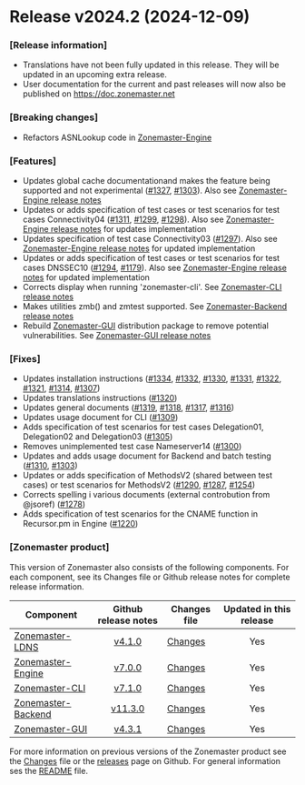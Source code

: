 # Release v2024.2 (2024-12-09)

### \[Release information\]
 - Translations have not been fully updated in this release. They will be updated in an upcoming extra release.
 - User documentation for the current and past releases will now also be published on <https://doc.zonemaster.net>

### \[Breaking changes\]
 - Refactors ASNLookup code in [Zonemaster-Engine][engine-tag]

### \[Features\]
 - Updates global cache documentationand makes the feature being supported and not experimental ([#1327], [#1303]). Also see [Zonemaster-Engine release notes][engine-tag]
 - Updates or adds specification of test cases or test scenarios for test cases Connectivity04 ([#1311], [#1299], [#1298]). Also see [Zonemaster-Engine release notes][engine-tag] for updates implementation
 - Updates specification of test case Connectivity03 ([#1297]). Also see [Zonemaster-Engine release notes][engine-tag] for updated implementation
 - Updates or adds specification of test cases or test scenarios for test cases DNSSEC10 ([#1294], [#1179]). Also see [Zonemaster-Engine release notes][engine-tag] for updated implementation
 - Corrects display when running 'zonemaster-cli'. See [Zonemaster-CLI release notes][cli-tag]
 - Makes utilities zmb() and zmtest supported. See [Zonemaster-Backend release notes][backend-tag]
 - Rebuild [Zonemaster-GUI] distribution package to remove potential vulnerabilities. See [Zonemaster-GUI release notes][gui-tag]

### \[Fixes\]
 - Updates installation instructions ([#1334], [#1332], [#1330], [#1331], [#1322], [#1321], [#1314], [#1307])
 - Updates translations instructions ([#1320])
 - Updates general documents ([#1319], [#1318], [#1317], [#1316])
 - Updates usage document for CLI ([#1309])
 - Adds specification of test scenarios for test cases Delegation01, Delegation02 and Delegation03 ([#1305])
 - Removes unimplemented test case Nameserver14 ([#1300])
 - Updates and adds usage document for Backend and batch testing ([#1310], [#1303])
 - Updates or adds specification of MethodsV2 (shared between test cases) or test scenarios for MethodsV2 ([#1290], [#1287], [#1254])
 - Corrects spelling i various documents (external controbution from @jsoref) ([#1278])
 - Adds specification of test scenarios for the CNAME function in Recursor.pm in Engine ([#1220])

### \[Zonemaster product\]
This version of Zonemaster also consists of the following components. For each component, see its Changes file or Github release notes for complete release information.

Component            | Github release notes   | Changes file               | Updated in this release
---------------------|:----------------------:|----------------------------|:----------------------:
[Zonemaster-LDNS]    | [v4.1.0][ldns-tag]     | [Changes][ldns-Changes]    | Yes
[Zonemaster-Engine]  | [v7.0.0][engine-tag]   | [Changes][engine-Changes]  | Yes
[Zonemaster-CLI]     | [v7.1.0][cli-tag]      | [Changes][cli-Changes]     | Yes
[Zonemaster-Backend] | [v11.3.0][backend-tag] | [Changes][backend-Changes] | Yes
[Zonemaster-GUI]     | [v4.3.1][gui-tag]      | [Changes][gui-Changes]     | Yes

For more information on previous versions of the Zonemaster product see the [Changes][zonemaster-Changes] file or the [releases] page on Github. For general information ses the [README] file.

[README]: https://github.com/zonemaster/zonemaster/blob/master/README.md
[releases]: https://github.com/zonemaster/zonemaster/releases

[ldns-tag]: https://github.com/zonemaster/zonemaster-ldns/releases/tag/v4.1.0
[engine-tag]: https://github.com/zonemaster/zonemaster-engine/releases/tag/v7.0.0
[cli-tag]: https://github.com/zonemaster/zonemaster-cli/releases/tag/v7.1.0
[backend-tag]: https://github.com/zonemaster/zonemaster-backend/releases/tag/v11.3.0
[gui-tag]: https://github.com/zonemaster/zonemaster-gui/releases/tag/v4.3.1

[zonemaster-Changes]: https://github.com/zonemaster/zonemaster/blob/master/Changes
[ldns-Changes]: https://github.com/zonemaster/zonemaster-ldns/blob/master/Changes
[engine-Changes]: https://github.com/zonemaster/zonemaster-engine/blob/master/Changes
[cli-Changes]: https://github.com/zonemaster/zonemaster-cli/blob/master/Changes
[backend-Changes]: https://github.com/zonemaster/zonemaster-backend/blob/master/Changes
[gui-Changes]: https://github.com/zonemaster/zonemaster-gui/blob/master/Changes

[Zonemaster-LDNS]: https://github.com/zonemaster/zonemaster-ldns
[Zonemaster-Engine]: https://github.com/zonemaster/zonemaster-engine
[Zonemaster-CLI]: https://github.com/zonemaster/zonemaster-cli
[Zonemaster-Backend]: https://github.com/zonemaster/zonemaster-backend
[Zonemaster-GUI]: https://github.com/zonemaster/zonemaster-gui

[#1179]:    https://github.com/zonemaster/zonemaster/pull/1179
[#1220]:    https://github.com/zonemaster/zonemaster/pull/1220
[#1254]:    https://github.com/zonemaster/zonemaster/pull/1254
[#1278]:    https://github.com/zonemaster/zonemaster/pull/1278
[#1287]:    https://github.com/zonemaster/zonemaster/pull/1287
[#1290]:    https://github.com/zonemaster/zonemaster/pull/1290
[#1294]:    https://github.com/zonemaster/zonemaster/pull/1294
[#1297]:    https://github.com/zonemaster/zonemaster/pull/1297
[#1298]:    https://github.com/zonemaster/zonemaster/pull/1298
[#1299]:    https://github.com/zonemaster/zonemaster/pull/1299
[#1300]:    https://github.com/zonemaster/zonemaster/pull/1300
[#1303]:    https://github.com/zonemaster/zonemaster/pull/1303
[#1303]:    https://github.com/zonemaster/zonemaster/pull/1303
[#1305]:    https://github.com/zonemaster/zonemaster/pull/1305
[#1307]:    https://github.com/zonemaster/zonemaster/pull/1307
[#1309]:    https://github.com/zonemaster/zonemaster/pull/1309
[#1310]:    https://github.com/zonemaster/zonemaster/pull/1310
[#1311]:    https://github.com/zonemaster/zonemaster/pull/1311
[#1314]:    https://github.com/zonemaster/zonemaster/pull/1314
[#1316]:    https://github.com/zonemaster/zonemaster/pull/1316
[#1317]:    https://github.com/zonemaster/zonemaster/pull/1317
[#1318]:    https://github.com/zonemaster/zonemaster/pull/1318
[#1319]:    https://github.com/zonemaster/zonemaster/pull/1319
[#1320]:    https://github.com/zonemaster/zonemaster/pull/1320
[#1321]:    https://github.com/zonemaster/zonemaster/pull/1321
[#1322]:    https://github.com/zonemaster/zonemaster/pull/1322
[#1327]:    https://github.com/zonemaster/zonemaster/pull/1327
[#1330]:    https://github.com/zonemaster/zonemaster/pull/1330
[#1331]:    https://github.com/zonemaster/zonemaster/pull/1331
[#1332]:    https://github.com/zonemaster/zonemaster/pull/1332
[#1334]:    https://github.com/zonemaster/zonemaster/pull/1334
